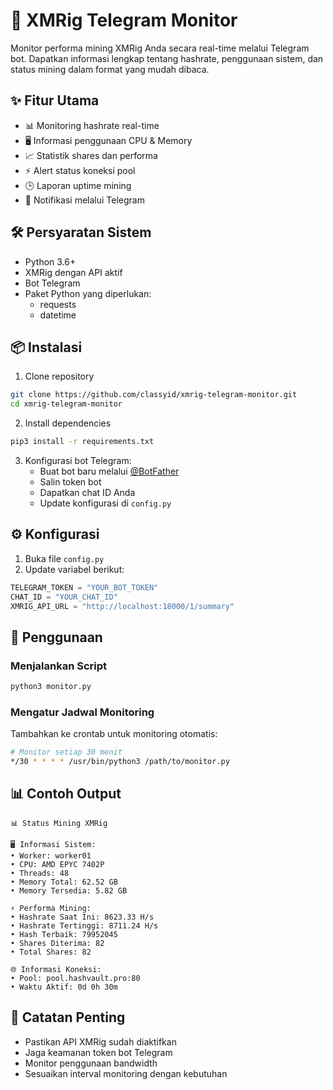 # 🤖 XMRig Telegram Monitor

Monitor performa mining XMRig Anda secara real-time melalui Telegram bot. Dapatkan informasi lengkap tentang hashrate, penggunaan sistem, dan status mining dalam format yang mudah dibaca.

## ✨ Fitur Utama

- 📊 Monitoring hashrate real-time
- 🖥️ Informasi penggunaan CPU & Memory
- 📈 Statistik shares dan performa
- ⚡ Alert status koneksi pool
- 🕒 Laporan uptime mining
- 📱 Notifikasi melalui Telegram

## 🛠️ Persyaratan Sistem

- Python 3.6+
- XMRig dengan API aktif
- Bot Telegram
- Paket Python yang diperlukan:
  - requests
  - datetime

## 📦 Instalasi

1. Clone repository
```bash
git clone https://github.com/classyid/xmrig-telegram-monitor.git
cd xmrig-telegram-monitor
```

2. Install dependencies
```bash
pip3 install -r requirements.txt
```

3. Konfigurasi bot Telegram:
   - Buat bot baru melalui [@BotFather](https://t.me/botfather)
   - Salin token bot
   - Dapatkan chat ID Anda
   - Update konfigurasi di `config.py`

## ⚙️ Konfigurasi

1. Buka file `config.py`
2. Update variabel berikut:
```python
TELEGRAM_TOKEN = "YOUR_BOT_TOKEN"
CHAT_ID = "YOUR_CHAT_ID"
XMRIG_API_URL = "http://localhost:18000/1/summary"
```

## 🚀 Penggunaan

### Menjalankan Script
```bash
python3 monitor.py
```

### Mengatur Jadwal Monitoring
Tambahkan ke crontab untuk monitoring otomatis:
```bash
# Monitor setiap 30 menit
*/30 * * * * /usr/bin/python3 /path/to/monitor.py
```

## 📊 Contoh Output
```
📊 Status Mining XMRig

🖥️ Informasi Sistem:
• Worker: worker01
• CPU: AMD EPYC 7402P
• Threads: 48
• Memory Total: 62.52 GB
• Memory Tersedia: 5.82 GB

⚡ Performa Mining:
• Hashrate Saat Ini: 8623.33 H/s
• Hashrate Tertinggi: 8711.24 H/s
• Hash Terbaik: 79952045
• Shares Diterima: 82
• Total Shares: 82

🌐 Informasi Koneksi:
• Pool: pool.hashvault.pro:80
• Waktu Aktif: 0d 0h 30m
```

## 📝 Catatan Penting

- Pastikan API XMRig sudah diaktifkan
- Jaga keamanan token bot Telegram
- Monitor penggunaan bandwidth
- Sesuaikan interval monitoring dengan kebutuhan
